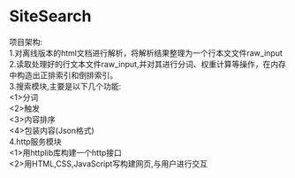 # SiteSearch  
项目架构:  
1.对离线版本的html文档进行解析，将解析结果整理为一个行本文文件raw_input  
2.读取处理好的行文本文件raw_input,并对其进行分词、权重计算等操作，在内存中构造出正排索引和倒排索引。  
3.搜索模块,主要是以下几个功能:  
<1>分词  
<2>触发  
<3>内容排序  
<4>包装内容(Json格式)  
4.http服务模块  
<1>用httplib库构建一个http接口  
<2>用HTML,CSS,JavaScript写构建网页,与用户进行交互  
